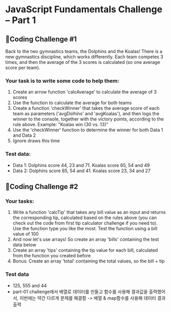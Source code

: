# JavaScript Fundamentals Challenge – Part 1

## 🥰Coding Challenge #1
Back to the two gymnastics teams, the Dolphins and the Koalas! There is a new gymnastics discipline, which works differently. Each team competes 3 times, and then the average of the 3 scores is calculated (so one average score per team). 

### Your task is to write some code to help them:
1. Create an arrow function 'calcAverage' to calculate the average of 3 scores
2. Use the function to calculate the average for both teams
3. Create a function 'checkWinner' that takes the average score of each team as parameters ('avgDolhins' and 'avgKoalas'), and then logs the winner to the console, together with the victory points, according to the rule above. Example: "Koalas win (30 vs. 13)"
4. Use the 'checkWinner' function to determine the winner for both Data 1 and Data 2
5. Ignore draws this time

### Test data:
- Data 1: Dolphins score 44, 23 and 71. Koalas score 65, 54 and 49
- Data 2: Dolphins score 85, 54 and 41. Koalas score 23, 34 and 27

## 🥰Coding Challenge #2
### Your tasks:
1. Write a function 'calcTip' that takes any bill value as an input and returns the corresponding tip, calculated based on the rules above (you can check out the code from first tip calculator challenge if you need to). Use the function type you like the most. Test the function using a bill value of 100
2. And now let's use arrays! So create an array 'bills' containing the test data below
3. Create an array 'tips' containing the tip value for each bill, calculated from the function you created before
4. Bonus: Create an array 'total' containing the total values, so the bill + tip

### Test data
- 125, 555 and 44
- part-01 challenge에서 배열로 데이터를 만들고 함수를 사용해 결과값을 출력했어서, 이번에는 약간 다르게 문제를 해결함 -> 배열 & map함수를 사용해 데이터 결과 출력